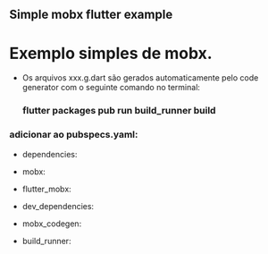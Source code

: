 ## Simple mobx flutter example
# Exemplo simples de mobx.

- Os arquivos xxx.g.dart são gerados automaticamente pelo code generator com o seguinte comando no terminal:
     
     ###      flutter packages pub run build_runner build




### adicionar ao pubspecs.yaml:
- dependencies:
-  mobx:
-  flutter_mobx:
  
- dev_dependencies:
-   mobx_codegen: 
-   build_runner:
  

